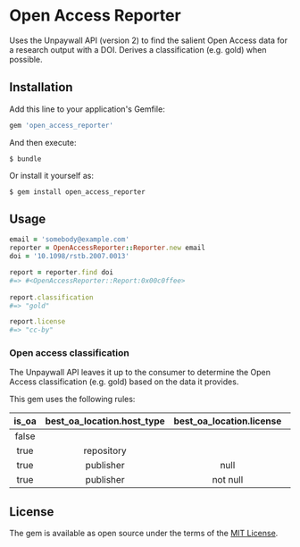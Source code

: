 # Open Access Reporter

Uses the Unpaywall API (version 2) to find the salient Open Access data for a research output with a DOI. Derives
a classification (e.g. gold) when possible.

## Installation

Add this line to your application's Gemfile:

```ruby
gem 'open_access_reporter'
```

And then execute:

    $ bundle

Or install it yourself as:

    $ gem install open_access_reporter

## Usage
```ruby
email = 'somebody@example.com'
reporter = OpenAccessReporter::Reporter.new email    
doi = '10.1098/rstb.2007.0013'

report = reporter.find doi
#=> #<OpenAccessReporter::Report:0x00c0ffee>
 
report.classification
#=> "gold"

report.license
#=> "cc-by"

```` 

### Open access classification
The Unpaywall API leaves it up to the consumer to determine the Open Access classification (e.g. gold) based on the data 
it provides.

This gem uses the following rules:

is_oa | best_oa_location.host_type  | best_oa_location.license | classification
:---: | :---: | :---: | :---:
false | | | closed
true | repository | | green
true | publisher | null | bronze
true | publisher | not null | gold


## License

The gem is available as open source under the terms of the [MIT License](https://opensource.org/licenses/MIT).